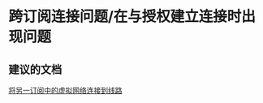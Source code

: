 <properties
    pageTitle="cross-subscription connectivity issues/trouble creating connections with authorizations"
    description="跨订阅连接问题/在与授权建立连接时出现问题"
    service="microsoft.network"
    resource="expressroutecircuits"
    authors="aashu"
    displayOrder=""
    selfHelpType="generic"
    supportTopicIds="32539961"
    resourceTags=""
    productPesIds="15480"
    cloudEnvironments="public"
/>


# 跨订阅连接问题/在与授权建立连接时出现问题


## **建议的文档**
[将另一订阅中的虚拟网络连接到线路](https://azure.microsoft.com/documentation/articles/expressroute-howto-linkvnet-arm/#connect-a-virtual-network-in-a-different-subscription-to-a-circuit)



<!--HONumber=Jul16_HO4-->


